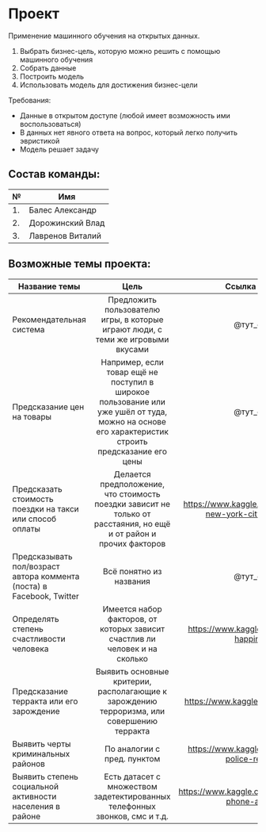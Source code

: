 # Проект
Применение машинного обучения на открытых данных.

1. Выбрать бизнес-цель, которую можно решить с помощью машинного обучения
2. Собрать данные
3. Построить модель
4. Использовать модель для достижения бизнес-цели

Требования:
* Данные в открытом доступе (любой имеет возможность ими воспользоваться)
* В данных нет явного ответа на вопрос, который легко получить эвристикой
* Модель решает задачу

## Состав команды:
| № | Имя |
| --- | --- |
| 1. | Балес Александр |
| 2. | Дорожинский Влад |
| 3. | Лавренов Виталий |


## Возможные темы проекта:
| Название темы       | Цель                | Ссылка на датасет |
| ------------- | :------------------: | :-----: |
| Рекомендательная система | Предложить пользователю игры, в которые играют люди, с теми же игровыми вкусами | @тут_ссылка@ |
| Предсказание цен на товары | Например, если товар ещё не поступил в широкое пользование или уже ушёл от туда, можно на основе его характеристик строить предсказание его цены |   @тут_ссылка@ |
| Предсказать стоимость поездки на такси или способ оплаты | Делается предположение, что стоимость поездки зависит не только от расстаяния, но ещё и от район и прочих факторов | https://www.kaggle.com/kentonnlp/2014-new-york-city-taxi-trips/data |
| Предсказывать пол/возраст автора коммента (поста) в Facebook, Twitter  | Всё понятно из названия | @тут_ссылка@ |
| Определять степень счастливости человека | Имеется набор факторов, от которых зависит счастлив ли человек и на сколько | https://www.kaggle.com/unsdsn/world-happiness/data |
| Предсказание терракта или его зарождение | Выявить основные критерии, располагающие к зарождению терроризма, или совершению терракта | https://www.kaggle.com/START-UMD/gtd |
| Выявить черты криминальных районов | По аналогии с пред. пунктом |https://www.kaggle.com/sohier/london-police-records/data |
| Выявить степень социальной активности населения в районе | Есть датасет с множеством задетектированных телефонных звонков, смс и т.д. | https://www.kaggle.com/marcodena/mobile-phone-activity/data |
